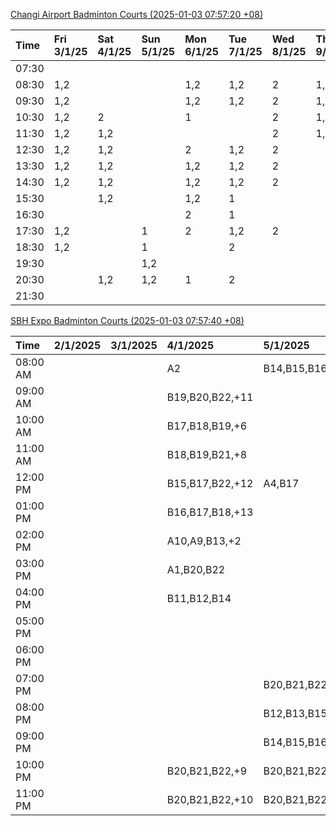 [Changi Airport Badminton Courts (2025-01-03 07:57:20 +08)](https://www.carc.org.sg/FacilityBooking.aspx)

| Time   | Fri 3/1/25   | Sat 4/1/25   | Sun 5/1/25   | Mon 6/1/25   | Tue 7/1/25   | Wed 8/1/25   | Thu 9/1/25   |
|:-------|:-------------|:-------------|:-------------|:-------------|:-------------|:-------------|:-------------|
| 07:30  |              |              |              |              |              |              |              |
| 08:30  | 1,2          |              |              | 1,2          | 1,2          | 2            | 1,2          |
| 09:30  | 1,2          |              |              | 1,2          | 1,2          | 2            | 1,2          |
| 10:30  | 1,2          | 2            |              | 1            |              | 2            | 1,2          |
| 11:30  | 1,2          | 1,2          |              |              |              | 2            | 1,2          |
| 12:30  | 1,2          | 1,2          |              | 2            | 1,2          | 2            |              |
| 13:30  | 1,2          | 1,2          |              | 1,2          | 1,2          | 2            |              |
| 14:30  | 1,2          | 1,2          |              | 1,2          | 1,2          | 2            |              |
| 15:30  |              | 1,2          |              | 1,2          | 1            |              |              |
| 16:30  |              |              |              | 2            | 1            |              |              |
| 17:30  | 1,2          |              | 1            | 2            | 1,2          | 2            |              |
| 18:30  | 1,2          |              | 1            |              | 2            |              |              |
| 19:30  |              |              | 1,2          |              |              |              |              |
| 20:30  |              | 1,2          | 1,2          | 1            | 2            |              |              |
| 21:30  |              |              |              |              |              |              |              |

[SBH Expo Badminton Courts (2025-01-03 07:57:40 +08)](https://singaporebadmintonhall.getomnify.com/widgets/O3MRKGBH359GA55KHMG1RD)

| Time     | 2/1/2025   | 3/1/2025   | 4/1/2025        | 5/1/2025        | 6/1/2025        | 7/1/2025        | 8/1/2025        |
|:---------|:-----------|:-----------|:----------------|:----------------|:----------------|:----------------|:----------------|
| 08:00 AM |            |            | A2              | B14,B15,B16,+3  | B19,B20,B21,+6  | B19,B21,B22,+14 | B19,B21,B22,+19 |
| 09:00 AM |            |            | B19,B20,B22,+11 |                 |                 | B19,B21,B22,+14 | B19,B21,B22,+19 |
| 10:00 AM |            |            | B17,B18,B19,+6  |                 |                 | B19,B21,B22,+19 | B19,B21,B22,+18 |
| 11:00 AM |            |            | B18,B19,B21,+8  |                 |                 | B19,B21,B22,+19 | B19,B21,B22,+18 |
| 12:00 PM |            |            | B15,B17,B22,+12 | A4,B17          |                 | B19,B21,B22,+16 | B19,B21,B22,+19 |
| 01:00 PM |            |            | B16,B17,B18,+13 |                 | B20,B21,B22,+2  | B20,B21,B22,+15 | B19,B21,B22,+19 |
| 02:00 PM |            |            | A10,A9,B13,+2   |                 |                 | B20,B21,B22,+17 | B19,B21,B22,+17 |
| 03:00 PM |            |            | A1,B20,B22      |                 |                 | B15,B17,B18,+12 | B16,B19,B21,+6  |
| 04:00 PM |            |            | B11,B12,B14     |                 |                 | B13,B14,B15,+10 | B15,B16,B21,+4  |
| 05:00 PM |            |            |                 |                 |                 | B13,B14,B15,+9  |                 |
| 06:00 PM |            |            |                 |                 | B19             | A9,B11,B12,+5   |                 |
| 07:00 PM |            |            |                 | B20,B21,B22,+1  | A10,B19,B21,+1  | B12,B19,B20,+8  | A5,B16,B22,+1   |
| 08:00 PM |            |            |                 | B12,B13,B15,+2  | B17,B18,B22,+7  |                 |                 |
| 09:00 PM |            |            |                 | B14,B15,B16,+5  | B17,B20,B22,+11 |                 |                 |
| 10:00 PM |            |            | B20,B21,B22,+9  | B20,B21,B22,+14 | A10,A8,A9,+7    | A10,A8,A9,+7    | A7,A8,A9,+6     |
| 11:00 PM |            |            | B20,B21,B22,+10 | B20,B21,B22,+16 | A10,A8,A9,+7    | A10,A8,A9,+7    | A10,A8,A9,+7    |
